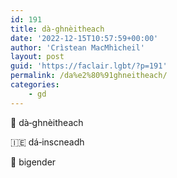 ```yaml
---
id: 191
title: dà‑ghnèitheach
date: '2022-12-15T10:57:59+00:00'
author: 'Crìstean MacMhìcheil'
layout: post
guid: 'https://faclair.lgbt/?p=191'
permalink: /da%e2%80%91ghneitheach/
categories:
    - gd
---
```


&#x1f3f4;&#xe0067;&#xe0062;&#xe0073;&#xe0063;&#xe0074;&#xe007f; dà‑ghnèitheach

&#x1f1ee;&#x1f1ea; dá‑inscneadh

&#x1f3f4;&#xe0067;&#xe0062;&#xe0065;&#xe006e;&#xe0067;&#xe007f; bigender
